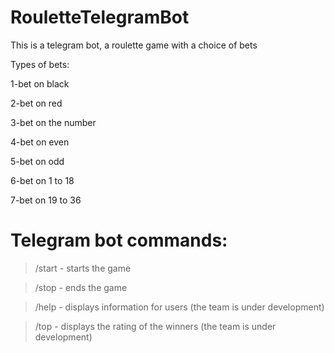 # RouletteTelegramBot
This is a telegram bot, a roulette game with a choice of bets

Types of bets:

  1-bet on black
 
  2-bet on red
 
  3-bet on the number
 
  4-bet on even
 
  5-bet on odd
 
  6-bet on 1 to 18
 
  7-bet on 19 to 36
  
# Telegram bot commands:
>/start - starts the game

>/stop  - ends the game

>/help  - displays information for users (the team is under development)

>/top   - displays the rating of the winners (the team is under development)
